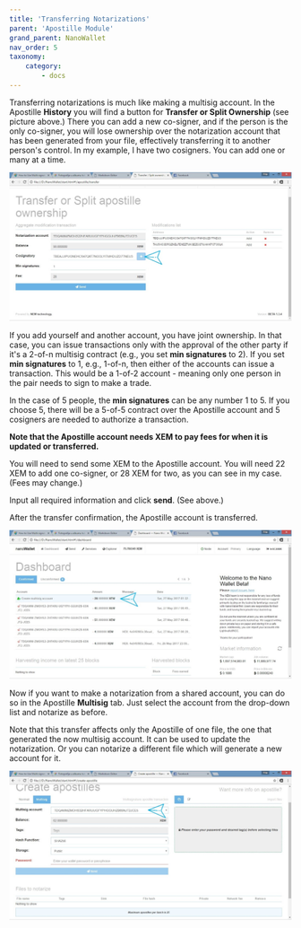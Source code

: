 ```yaml
---
title: 'Transferring Notarizations'
parent: 'Apostille Module'
grand_parent: NanoWallet
nav_order: 5
taxonomy:
    category:
        - docs
---
```


Transferring notarizations is much like making a multisig account. In the Apostille **History** you will find a button for **Transfer or Split Ownership** (see picture above.) There you can add a new co-signer, and if the person is the only co-signer, you will lose ownership over the notarization account that has been generated from your file, effectively transferring it to another person's control.
In my example, I have two cosigners. You can add one or many at a time.

![](Transferring1.jpg)

If you add yourself and another account, you have joint ownership. In that case, you can issue transactions only with the approval of the other party if it's a 2-of-n multisig contract (e.g., you set **min signatures** to 2).
If you set **min signatures** to 1, e.g., 1-of-n, then either of the accounts can issue a transaction. This would be a 1-of-2 account - meaning only one person in the pair needs to sign to make a trade.

In the case of 5 people, the **min signatures** can be any number 1 to 5. If you choose 5, there will be a 5-of-5 contract over the Apostille account and 5 cosigners are needed to authorize a transaction.

**Note that the Apostille account needs XEM to pay fees for when it is updated or transferred.**

You will need to send some XEM to the Apostille account. You will need 22 XEM to add one co-signer, or 28 XEM for two, as you can see in my case. (Fees may change.)

Input all required information and click **send**. (See above.)

After the transfer confirmation, the Apostille account is transferred.

![](Transferring2.jpg)

Now if you want to make a notarization from a shared account, you can do so in the Apostille **Multisig** tab.
Just select the account from the drop-down list and notarize as before.

Note that this transfer affects only the Apostille of one file, the one that generated the now multisig account. It can be used to update the notarization. Or you can notarize a different file which will generate a new account for it.

![](Transferring3.jpg)
